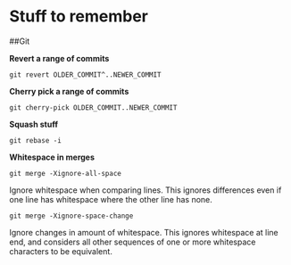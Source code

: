 # Stuff to remember

##Git 

**Revert a range of commits**

`git revert OLDER_COMMIT^..NEWER_COMMIT`

**Cherry pick a range of commits**

`git cherry-pick OLDER_COMMIT..NEWER_COMMIT`

**Squash stuff**

`git rebase -i`

**Whitespace in merges**

`git merge -Xignore-all-space`

Ignore whitespace when comparing lines.
This ignores differences even if one line has whitespace where the other line has none.

`git merge -Xignore-space-change`

Ignore changes in amount of whitespace.
This ignores whitespace at line end, and considers all other sequences of one or more whitespace characters to be equivalent.
